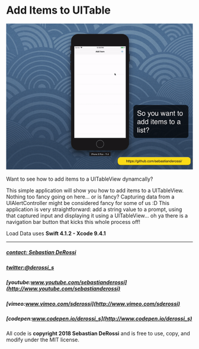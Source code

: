 # Add Items to UITable

[![N|Solid](https://github.com/sebastianderossi/iOS-Examples/blob/master/AddItemsToUITable/AddItemsToUITable.gif)](https://vimeo.com/282024177)

Want to see how to add items to a UITableView dynamcally? 

This simple application will show you how to add items to a UITableView. Nothing too fancy going on here... or is fancy?
Capturing data from a UIAlertController might be considered fancy for some of us :D 
This application is very straightforward: add a string value to a prompt, using that captured input and displaying it using a UITableView... oh ya there is a navigation bar button that kicks this whole process off!


Load Data uses **Swift 4.1.2 - Xcode 9.4.1**  


----------------

##### [contact: Sebastian DeRossi](mailto:sebastian.derossi@gmail.com)
##### [twitter:@derossi_s](http://www.twitter.com/derossi_s)
##### [youtube:www.youtube.com/sebastianderossi](http://www.youtube.com/sebastianderossi)
##### [vimeo:www.vimeo.com/sderossi](http://www.vimeo.com/sderossi)  
##### [codepen:www.codepen.io/derossi_s](http://www.codepen.io/derossi_s)

All code is **copyright 2018 Sebastian DeRossi** and is free to use, copy, and modify under the MIT license.
